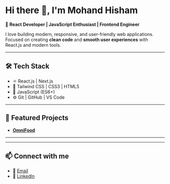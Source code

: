 # Hi there 👋, I'm Mohand Hisham  

🚀 **React Developer | JavaScript Enthusiast | Frontend Engineer**

I love building modern, responsive, and user-friendly web applications.  
Focused on creating **clean code** and **smooth user experiences** with React.js and modern tools.

---

## 🛠️ Tech Stack
- ⚛️ React.js | Next.js
- 🎨 Tailwind CSS | CSS3 | HTML5
- 🔧 JavaScript (ES6+)
- ⚙️ Git | GitHub | VS Code

---

## 📂 Featured Projects
- [**OmniFood**](https://omnifood-mohandd.netlify.app/)


---



---

## 📫 Connect with me
- 📩 [Email](mohandhisham4@gmail.com)
- 💼 [LinkedIn](https://linkedin.com/in/yourlinkedin)
